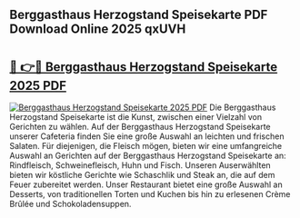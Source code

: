 ## Berggasthaus Herzogstand Speisekarte PDF Download Online 2025 qxUVH

# <h2><a href="http://gc5z43.nevu.top/?p=Berggasthaus+Herzogstand+Speisekarte">🔗 👉🔴 Berggasthaus Herzogstand Speisekarte 2025 PDF</a></h2>

[![Berggasthaus Herzogstand Speisekarte 2025 PDF](https://i.imgur.com/dBaPXMq.png)](http://gc5z43.nevu.top/?p=Berggasthaus+Herzogstand+Speisekarte)
Die Berggasthaus Herzogstand Speisekarte ist die Kunst, zwischen einer Vielzahl von Gerichten zu wählen. Auf der Berggasthaus Herzogstand Speisekarte unserer Cafeteria finden Sie eine große Auswahl an leichten und frischen Salaten. Für diejenigen, die Fleisch mögen, bieten wir eine umfangreiche Auswahl an Gerichten auf der Berggasthaus Herzogstand Speisekarte an: Rindfleisch, Schweinefleisch, Huhn und Fisch. Unseren Auserwählten bieten wir köstliche Gerichte wie Schaschlik und Steak an, die auf dem Feuer zubereitet werden. Unser Restaurant bietet eine große Auswahl an Desserts, von traditionellen Torten und Kuchen bis hin zu erlesenen Crème Brûlée und Schokoladensuppen.
